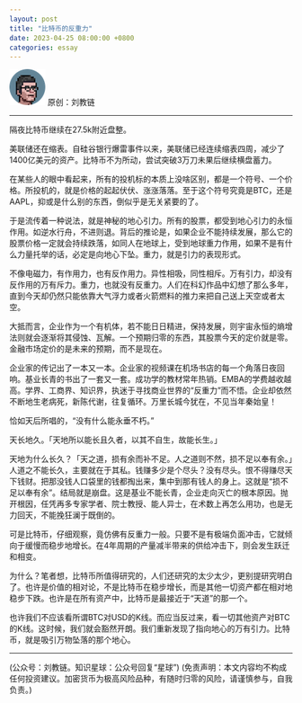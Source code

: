 ```yaml
---
layout: post
title: "比特币的反重力"
date: 2023-04-25 08:00:00 +0800
categories: essay
---
```


![](/images/ordinal-1835811752116542.png)
原创：刘教链

* * *

隔夜比特币继续在27.5k附近盘整。

美联储还在缩表。自硅谷银行爆雷事件以来，美联储已经连续缩表四周，减少了1400亿美元的资产。比特币不为所动，尝试突破3万刀未果后继续横盘蓄力。

在某些人的眼中看起来，所有的投机标的本质上没啥区别，都是一个符号、一个价格。所投机的，就是价格的起起伏伏、涨涨落落。至于这个符号究竟是BTC，还是AAPL，抑或是什么别的东西，倒似乎是无关紧要的了。

于是流传着一种说法，就是神秘的地心引力。所有的股票，都受到地心引力的永恒作用。如逆水行舟，不进则退。背后的推论是，如果企业不能持续发展，那么它的股票价格一定就会持续跌落，如同人在地球上，受到地球重力作用，如果不是有什么力量托举的话，必定是向地心下坠。重力，就是引力的表现形式。

不像电磁力，有作用力，也有反作用力。异性相吸，同性相斥。万有引力，却没有反作用的万有斥力。重力，也就没有反重力。人们在科幻作品中幻想了那么多年，直到今天却仍然只能依靠大气浮力或者火箭燃料的推力来把自己送上天空或者太空。

大抵而言，企业作为一个有机体，若不能日日精进，保持发展，则宇宙永恒的熵增法则就会逐渐将其侵蚀、瓦解。一个预期归零的东西，其股票今天的定价就是零。金融市场定价的是未来的预期，而不是现在。

企业家的传记出了一本又一本。企业家的视频课在机场书店的每一个角落日夜回响。基业长青的书出了一套又一套。成功学的教材常年热销。EMBA的学费越收越高。学界、工商界、知识界，执迷于寻找商业世界的“反重力”而不悟。企业却依然不断地生老病死，新陈代谢，往复循环。万里长城今犹在，不见当年秦始皇！

恰如天后所唱的，“没有什么能永垂不朽。”

天长地久。「天地所以能长且久者，以其不自生，故能长生。」

天地为什么长久？「天之道，损有余而补不足。人之道则不然，损不足以奉有余。」人道之不能长久，主要就在于其私。钱赚多少是个尽头？没有尽头。恨不得赚尽天下钱财。把那没钱人口袋里的钱都掏出来，集中到那有钱人的身上。这就是“损不足以奉有余”。结局就是崩盘。这是基业不能长青，企业走向灭亡的根本原因。抛开根因，任凭再多专家学者、院士教授、能人异士，在术数上再怎么用功，也是无力回天，不能挽狂澜于既倒的。

可是比特币，仔细观察，竟仿佛有反重力一般。只要不是有极端负面冲击，它就倾向于缓慢而稳步地增长。在4年周期的产量减半带来的供给冲击下，则会发生跃迁和相变。

为什么？笔者想，比特币所值得研究的，人们还研究的太少太少，更别提研究明白了。也许是价值的相对论，不是比特币在稳步增长，而是其他一切资产都在相对地稳步下跌。也许是在所有资产中，比特币是最接近于“天道”的那一个。

也许我们不应该看所谓BTC对USD的K线。而应当反过来，看一切其他资产对BTC的K线。这时候，我们就会豁然开朗。我们重新发现了指向地心的万有引力。比特币，就是吸引万物坠落的那个地心。

* * *

(公众号：刘教链。知识星球：公众号回复“星球”)
(免责声明：本文内容均不构成任何投资建议。加密货币为极高风险品种，有随时归零的风险，请谨慎参与，自我负责。)
